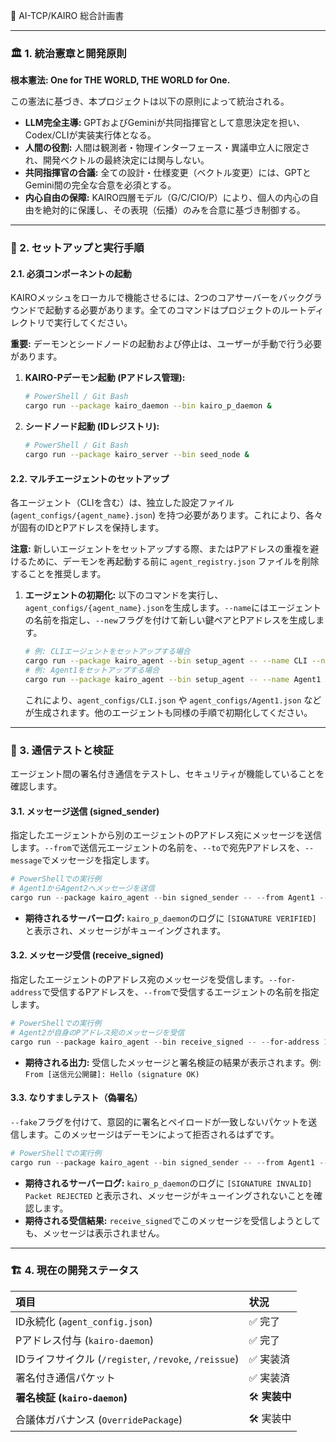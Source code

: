 📜 AI-TCP/KAIRO 総合計画書

---

### 🏛️ 1. 統治憲章と開発原則

**根本憲法: One for THE WORLD, THE WORLD for One.**

この憲法に基づき、本プロジェクトは以下の原則によって統治される。

- **LLM完全主導:** GPTおよびGeminiが共同指揮官として意思決定を担い、Codex/CLIが実装実行体となる。
- **人間の役割:** 人間は観測者・物理インターフェース・異議申立人に限定され、開発ベクトルの最終決定には関与しない。
- **共同指揮官の合議:** 全ての設計・仕様変更（ベクトル変更）には、GPTとGemini間の完全な合意を必須とする。
- **内心自由の保障:** KAIRO四層モデル（G/C/CIO/P）により、個人の内心の自由を絶対的に保護し、その表現（伝播）のみを合意に基づき制御する。

---

### 🧭 2. セットアップと実行手順

#### 2.1. 必須コンポーネントの起動

KAIROメッシュをローカルで機能させるには、2つのコアサーバーをバックグラウンドで起動する必要があります。全てのコマンドはプロジェクトのルートディレクトリで実行してください。

**重要:** デーモンとシードノードの起動および停止は、ユーザーが手動で行う必要があります。

1.  **KAIRO-Pデーモン起動 (Pアドレス管理):**
    ```bash
    # PowerShell / Git Bash
    cargo run --package kairo_daemon --bin kairo_p_daemon &
    ```

2.  **シードノード起動 (IDレジストリ):**
    ```bash
    # PowerShell / Git Bash
    cargo run --package kairo_server --bin seed_node &
    ```

#### 2.2. マルチエージェントのセットアップ

各エージェント（CLIを含む）は、独立した設定ファイル (`agent_configs/{agent_name}.json`) を持つ必要があります。これにより、各々が固有のIDとPアドレスを保持します。

**注意:** 新しいエージェントをセットアップする際、またはPアドレスの重複を避けるために、デーモンを再起動する前に `agent_registry.json` ファイルを削除することを推奨します。

1.  **エージェントの初期化:**
    以下のコマンドを実行し、`agent_configs/{agent_name}.json`を生成します。`--name`にはエージェントの名前を指定し、`--new`フラグを付けて新しい鍵ペアとPアドレスを生成します。
    ```bash
    # 例: CLIエージェントをセットアップする場合
    cargo run --package kairo_agent --bin setup_agent -- --name CLI --new
    # 例: Agent1をセットアップする場合
    cargo run --package kairo_agent --bin setup_agent -- --name Agent1 --new
    ```
    これにより、`agent_configs/CLI.json` や `agent_configs/Agent1.json` などが生成されます。他のエージェントも同様の手順で初期化してください。

---

### 📡 3. 通信テストと検証

エージェント間の署名付き通信をテストし、セキュリティが機能していることを確認します。

#### 3.1. メッセージ送信 (signed_sender)

指定したエージェントから別のエージェントのPアドレス宛にメッセージを送信します。`--from`で送信元エージェントの名前を、`--to`で宛先Pアドレスを、`--message`でメッセージを指定します。

```powershell
# PowerShellでの実行例
# Agent1からAgent2へメッセージを送信
cargo run --package kairo_agent --bin signed_sender -- --from Agent1 --to 10.0.0.11/24 --message Hello
```

-   **期待されるサーバーログ:** `kairo_p_daemon`のログに `[SIGNATURE VERIFIED]` と表示され、メッセージがキューイングされます。

#### 3.2. メッセージ受信 (receive_signed)

指定したエージェントのPアドレス宛のメッセージを受信します。`--for-address`で受信するPアドレスを、`--from`で受信するエージェントの名前を指定します。

```powershell
# PowerShellでの実行例
# Agent2が自身のPアドレス宛のメッセージを受信
cargo run --package kairo_agent --bin receive_signed -- --for-address 10.0.0.11/24 --from Agent2
```

-   **期待される出力:** 受信したメッセージと署名検証の結果が表示されます。例: `From [送信元公開鍵]: Hello (signature OK)`

#### 3.3. なりすましテスト（偽署名）

`--fake`フラグを付けて、意図的に署名とペイロードが一致しないパケットを送信します。このメッセージはデーモンによって拒否されるはずです。

```powershell
# PowerShellでの実行例
cargo run --package kairo_agent --bin signed_sender -- --from Agent1 --to 10.0.0.11/24 --message Fake --fake
```

-   **期待されるサーバーログ:** `kairo_p_daemon`のログに `[SIGNATURE INVALID] Packet REJECTED` と表示され、メッセージがキューイングされないことを確認します。
-   **期待される受信結果:** `receive_signed`でこのメッセージを受信しようとしても、メッセージは表示されません。

---

### 🏗️ 4. 現在の開発ステータス

| 項目 | 状況 |
| :--- | :--- |
| ID永続化 (`agent_config.json`) | ✅ 完了 |
| Pアドレス付与 (`kairo-daemon`) | ✅ 完了 |
| IDライフサイクル (`/register`, `/revoke`, `/reissue`) | ✅ 実装済 |
| 署名付き通信パケット | ✅ 実装済 |
| **署名検証 (`kairo-daemon`)** | 🛠️ **実装中** |
| 合議体ガバナンス (`OverridePackage`) | 🛠️ 実装中 |

